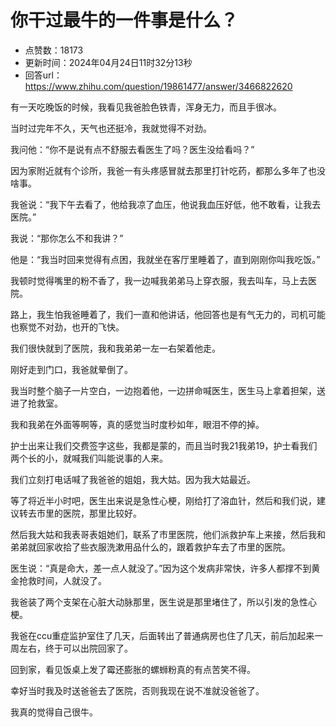 # 你干过最牛的一件事是什么？
- 点赞数：18173
- 更新时间：2024年04月24日11时32分13秒
- 回答url：https://www.zhihu.com/question/19861477/answer/3466822620
<body>
 <p data-pid="0Ss78auT">有一天吃晚饭的时候，我看见我爸脸色铁青，浑身无力，而且手很冰。</p>
 <p data-pid="fsGrw2R1">当时过完年不久，天气也还挺冷，我就觉得不对劲。</p>
 <p data-pid="OW0nAsgA">我问他：“你不是说有点不舒服去看医生了吗？医生没给看吗？”</p>
 <p data-pid="OzZU5hPT">因为家附近就有个诊所，我爸一有头疼感冒就去那里打针吃药，都那么多年了也没啥事。</p>
 <p data-pid="8tRwQ40l">我爸说：“我下午去看了，他给我凉了血压，他说我血压好低，他不敢看，让我去医院。”</p>
 <p data-pid="DLO_qLrC">我说：“那你怎么不和我讲？”</p>
 <p data-pid="QuhEMqMx">他是：“我当时回来觉得有点困，我就坐在客厅里睡着了，直到刚刚你叫我吃饭。”</p>
 <p data-pid="D_tHWYwt">我顿时觉得嘴里的粉不香了，我一边喊我弟弟马上穿衣服，我去叫车，马上去医院。</p>
 <p data-pid="TvUbEEdL">路上，我生怕我爸睡着了，我们一直和他讲话，他回答也是有气无力的，司机可能也察觉不对劲，也开的飞快。</p>
 <p data-pid="ebtGzAcp">我们很快就到了医院，我和我弟弟一左一右架着他走。</p>
 <p data-pid="M4yCSqyM">刚好走到门口，我爸就晕倒了。</p>
 <p data-pid="fnkO1GNr">我当时整个脑子一片空白，一边抱着他，一边拼命喊医生，医生马上拿着担架，送进了抢救室。</p>
 <p data-pid="Qq2bTHcV">我和我弟在外面等啊等，真的感觉当时度秒如年，眼泪不停的掉。</p>
 <p data-pid="FoVP57uk">护士出来让我们交费签字这些，我都是蒙的，而且当时我21我弟19，护士看我们两个长的小，就喊我们叫能说事的人来。</p>
 <p data-pid="AAGhbaSw">我们立刻打电话喊了我爸爸的姐姐，我大姑。因为我大姑最近。</p>
 <p data-pid="16NBiukd">等了将近半小时吧，医生出来说是急性心梗，刚给打了溶血针，然后和我们说，建议转去市里的医院，那里比较好。</p>
 <p data-pid="PzzJ6_Mu">然后我大姑和我表哥表姐她们，联系了市里医院，他们派救护车上来接，然后我和弟弟就回家收拾了些衣服洗漱用品什么的，跟着救护车去了市里的医院。</p>
 <p data-pid="3pftb0mu">医生说：“真是命大，差一点人就没了。”因为这个发病非常快，许多人都撑不到黄金抢救时间，人就没了。</p>
 <p data-pid="iP_Mp71w">我爸装了两个支架在心脏大动脉那里，医生说是那里堵住了，所以引发的急性心梗。</p>
 <p data-pid="6SMAxvwp">我爸在ccu重症监护室住了几天，后面转出了普通病房也住了几天，前后加起来一周左右，终于可以出院回家了。</p>
 <p data-pid="ARqbZKoc">回到家，看见饭桌上发了霉还膨胀的螺蛳粉真的有点苦笑不得。</p>
 <p data-pid="o1Q-ekdk">幸好当时我及时送爸爸去了医院，否则我现在说不准就没爸爸了。</p>
 <p data-pid="FEPCa1Jh">我真的觉得自己很牛。</p>
</body>